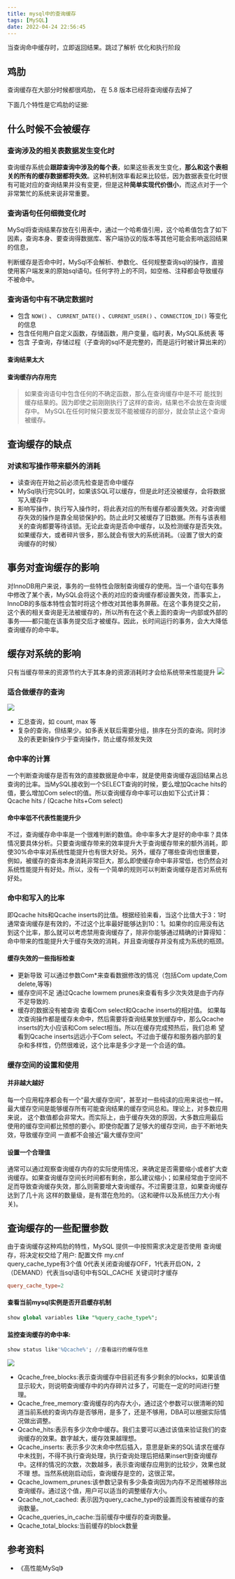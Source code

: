 ```yaml
---
title: mysql中的查询缓存
tags: [MySQL]
date: 2022-04-24 22:56:45
---
```


当查询命中缓存时，立即返回结果。跳过了解析 优化和执行阶段

## 鸡肋

查询缓存在大部分时候都很鸡肋， 在 5.8 版本已经将查询缓存去掉了

下面几个特性是它鸡肋的证据: 

## 什么时候不会被缓存

### 查询涉及的相关表数据发生变化时

查询缓存系统会**跟踪查询中涉及的每个表**，如果这些表发生变化，**那么和这个表相关的所有的缓存数据都将失效**。这种机制效率看起来比较低，因为数据表变化时很有可能对应的查询结果并没有变更，但是这种**简单实现代价很小**，而这点对于一个非常繁忙的系统来说非常重要。

### 查询语句任何细微变化时
MySql将查询结果存放在引用表中，通过一个哈希值引用，这个哈希值包含了如下因素，查询本身、要查询得数据库、客户端协议的版本等其他可能会影响返回结果的信息，

判断缓存是否命中时，MySql不会解析、参数化、任何规整查询sql的操作，直接使用客户端发来的原始sql语句。任何字符上的不同，如空格、注释都会导致缓存不被命中。


### 查询语句中有不确定数据时

- 包含 `NOW()` 、 `CURRENT_DATE()` 、`CURRENT_USER()` 、`CONNECTION_ID()` 等变化的信息
- 包含任何用户自定义函数，存储函数，用户变量，临时表，MySQL系统表 等
- 包含 子查询，存储过程（子查询的sql不是完整的，而是运行时被计算出来的）

#### 查询结果太大
#### 查询缓存内存用完

> 如果查询语句中包含任何的不确定函数，那么在查询缓存中是不可 能找到缓存结果的。因为即使之前刚刚执行了这样的查询，结果也不会放在查询缓存中。 MySQL在任何时候只要发现不能被缓存的部分，就会禁止这个查询被缓存。

## 查询缓存的缺点

### 对读和写操作带来额外的消耗

- 读查询在开始之前必须先检查是否命中缓存
- MySql执行完SQL时，如果该SQL可以缓存，但是此时还没被缓存，会将数据写入缓存中
- 影响写操作，执行写入操作时，将此表对应的所有缓存都设置失效。对查询缓存失效的操作是靠全局锁保护的。防止此时又被缓存了旧数据。所有与该表相关的查询都要等待该锁。无论此查询是否命中缓存，以及检测缓存是否失效。 如果缓存大，或者碎片很多，那么就会有很大的系统消耗。（设置了很大的查询缓存的时候）

## 事务对查询缓存的影响

对InnoDB用户来说，事务的一些特性会限制查询缓存的使用。当一个语句在事务中修改了某个表，MySQL会将这个表的对应的查询缓存都设置失效，而事实上，InnoDB的多版本特性会暂时将这个修改对其他事务屏蔽。在这个事务提交之前，这个表的相关查询是无法被缓存的，所以所有在这个表上面的查询一内部或外部的事务——都只能在该事务提交后才被缓存。因此，长时间运行的事务，会大大降低查询缓存的命中率。

## 缓存对系统的影响

只有当缓存带来的资源节约大于其本身的资源消耗时才会给系统带来性能提升
![](../images/20220425234334080_27422.png)


### 适合做缓存的查询

![](../images/20220425235204076_19138.png)
- 汇总查询，如 count, max 等
- 复杂的查询，但结果少。如多表关联后需要分组，排序在分页的查询。同时涉及的表更新操作少于查询操作，防止缓存频发失效

### 命中率的计算

一个判断查询缓存是否有效的直接数据是命中率，就是使用查询缓存返回结果占总查询的比率。当MySQL接收到一个SELECT查询的时候，要么增加Qcache hits的值，要么增加Com select的值。所以查询缓存命中率可以由如下公式计算：Qcache hits / (Qcache hits+Com select)

#### 命中率低不代表性能提升少

不过，查询缓存命中率是一个很难判断的数值。命中率多大才是好的命中率？具体情况要具体分析。只要查询缓存带来的效率提升大于查询缓存带来的额外消耗，即使30%命中率对系统性能提升也有很大好处。另外，缓存了哪些查询也很重要，例如，被缓存的查询本身消耗非常巨大，那么即使缓存命中率非常低，也仍然会对系统性能提升有好处。所以，没有一个简单的规则可以判断查询缓存是否对系统有好处。


### 命中和写入的比率
即Qcache hits和Qcache inserts的比值。根据经验来看，当这个比值大于3：1时通常查询缓存是有效的，不过这个比率最好能够达到10：1。如果你的应用没有达到这个比率，那么就可以考虑禁用查询缓存了，除非你能够通过精确的计算得知：命中带来的性能提升大于缓存失效的消耗，并且查询缓存并没有成为系统的瓶颈。


#### 缓存失效的一些指标检查

- 更新导致
  可以通过参数Com*来查看数据修改的情况（包括Com update,Com delete,等等)
- 缓存空间不足
通过Qcache lowmem prunes来查看有多少次失效是由于内存不足导致的.
- 缓存的数据没有被查询
  查看Com select和Qcache inserts的相对值。
  如果每次查询操作都是缓存未命中，然后需要将查询结果放到缓存中，那么Qcache inserts的大小应该和Com select相当。所以在缓存完成预热后，我们总希    望看到Qcache inserts远远小于Com select。不过由于缓存和服务器内部的复杂和多样性，仍然很难说，这个比率是多少才是一个合适的值。

### 缓存空间的设置和使用

#### 并非越大越好
每一个应用程序都会有一个“最大缓存空间”，甚至对一些纯读的应用来说也一样。最大缓存空间是能够缓存所有可能查询结果的缓存空间总和。理论上，对多数应用来说， 这个数值都会非常大。而实际上，由于缓存失效的原因，大多数应用最后使用的缓存空间都比预想的要小。即使你配置了足够大的缓存空间，由于不断地失效，导致缓存空间 一直都不会接近“最大缓存空间”

#### 设置一个合理值
通常可以通过观察查询缓存内存的实际使用情况，来确定是否需要缩小或者扩大查询缓存。如果查询缓存空间长时间都有剩余，那么建议缩小；如果经常由于空间不足而导致查询缓存失效，那么则需要增大查询缓存。不过需要注意，如果查询缓存达到了几十兆 这样的数量级，是有潜在危险的。（这和硬件以及系统压力大小有关)。


## 查询缓存的一些配置参数

由于查询缓存这种鸡肋的特性，MySQL 提供一中按照需求决定是否使用 查询缓存，将决定权交给了用户:
配置文件 my.cnf  
query_cache_type有3个值 0代表关闭查询缓存OFF，1代表开启ON，2（DEMAND）代表当sql语句中有SQL_CACHE 关键词时才缓存  
```cnf
query_cache_type=2
```


#### 查看当前mysql实例是否开启缓存机制  
```sql
show global variables like "%query_cache_type%";  
```
#### 监控查询缓存的命中率:  
```sql
show status like'%Qcache%'; //查看运行的缓存信息  
```
![](../images/Pasted%20image%2020220801225817.png)

- Qcache_free_blocks:表示查询缓存中目前还有多少剩余的blocks，如果该值显示较大，则说明查询缓存中的内存碎片过多了，可能在一定的时间进行整理。  
- Qcache_free_memory:查询缓存的内存大小，通过这个参数可以很清晰的知道当前系统的查询内存是否够用，是多了，还是不够用，DBA可以根据实际情况做出调整。  
- Qcache_hits:表示有多少次命中缓存。我们主要可以通过该值来验证我们的查询缓存的效果。数字越大，缓存效果越理想。  
- Qcache_inserts: 表示多少次未命中然后插入，意思是新来的SQL请求在缓存中未找到，不得不执行查询处理，执行查询处理后把结果insert到查询缓存中。这样的情况的次数，次数越多，表示查询缓存应用到的比较少，效果也就不理 想。当然系统刚启动后，查询缓存是空的，这很正常。  
- Qcache_lowmem_prunes:该参数记录有多少条查询因为内存不足而被移除出查询缓存。通过这个值，用户可以适当的调整缓存大小。  
- Qcache_not_cached: 表示因为query_cache_type的设置而没有被缓存的查询数量。  
- Qcache_queries_in_cache:当前缓存中缓存的查询数量。  
- Qcache_total_blocks:当前缓存的block数量

## 参考资料

- 《高性能MySql》
    